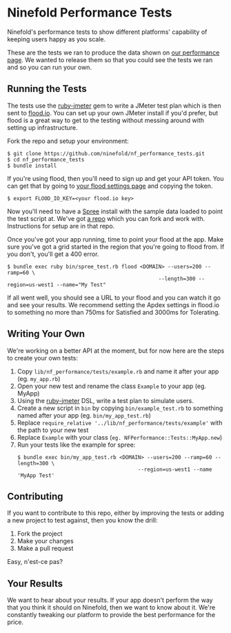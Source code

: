 Ninefold Performance Tests
==========================

Ninefold's performance tests to show different platforms' capability of keeping
users happy as you scale.

These are the tests we ran to produce the data shown on [our performance
page](http://ninefold.com/performance). We wanted to release them so that you
could see the tests we ran and so you can run your own.

Running the Tests
-----------------

The tests use the [ruby-jmeter](https://github.com/flood-io/ruby-jmeter) gem to
write a JMeter test plan which is then sent to [flood.io](http://flood.io). You
can set up your own JMeter install if you'd prefer, but flood is a great way to
get to the testing without messing around with setting up infrastructure.

Fork the repo and setup your environment:   
```
$ git clone https://github.com/ninefold/nf_performance_tests.git
$ cd nf_performance_tests
$ bundle install
```

If you're using flood, then you'll need to sign up and get your API token. You
can get that by going to [your flood settings page](https://flood.io/dashboard/settings)
and copying the token.

```
$ export FLOOD_IO_KEY=<your flood.io key>
```

Now you'll need to have a [Spree](http://spreecommerce.com) install with
the sample data loaded to point the test script at. We've got [a
repo](https://github.com/ninefold/nf_performance_spree) which you can fork and work
with. Instructions for setup are in that repo.

Once you've got your app running, time to point your flood at the app. Make sure
you've got a grid started in the region that you're going to flood from. If you
don't, you'll get a 400 error.

```
$ bundle exec ruby bin/spree_test.rb flood <DOMAIN> --users=200 --ramp=60 \
                                                 --length=300 --region=us-west1 --name="My Test"
```

If all went well, you should see a URL to your flood and you can watch it go and
see your results. We recommend setting the Apdex settings in flood.io to
something no more than 750ms for Satisfied and 3000ms for Tolerating.

Writing Your Own
----------------

We're working on a better API at the moment, but for now here are the steps to
create your own tests:

1. Copy `lib/nf_performance/tests/example.rb` and name it after your app (eg.
   `my_app.rb`)
2. Open your new test and rename the class `Example` to your app (eg. MyApp)
3. Using the [ruby-jmeter](https://github.com/flood-io/ruby-jmeter) DSL,
   write a test plan to simulate users.
4. Create a new script in `bin` by copying `bin/example_test.rb` to something named
   after your app (eg. `bin/my_app_test.rb`)
5. Replace `require_relative '../lib/nf_performance/tests/example'` with the path
   to your new test
6. Replace `Example` with your class (`eg.
   NFPerformance::Tests::MyApp.new`)
7. Run your tests like the example for spree:
    ```
    $ bundle exec bin/my_app_test.rb <DOMAIN> --users=200 --ramp=60 --length=300 \
                                           --region=us-west1 --name 'MyApp Test'
    ```


Contributing
------------
If you want to contribute to this repo, either by improving the tests or adding
a new project to test against, then you know the drill:

1. Fork the project
2. Make your changes
3. Make a pull request

Easy, n'est-ce pas?

Your Results
------------
We want to hear about your results. If your app doesn't perform the way that you
think it should on Ninefold, then we want to know about it. We're constantly
tweaking our platform to provide the best performance for the price.
